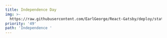 ```yaml
---
title: Independence Day
img: >-
  https://raw.githubusercontent.com/EarlGeorge/React-Gatsby/deploy/static/assets/26-%E1%83%9B%E1%83%90%E1%83%98%E1%83%A1%E1%83%98.png
priority: '49'
path: 'Independence '
---
```


